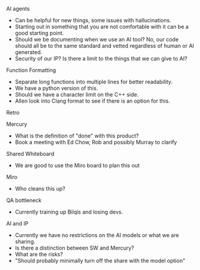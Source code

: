 AI agents
- Can be helpful for new things, some issues with hallucinations.
- Starting out in something that you are not comfortable with it can be a good starting point.
- Should we be documenting when we use an AI tool? No, our code should all be to the same standard and vetted regardless of human or AI generated.
- Security of our IP? Is there a limit to the things that we can give to AI?

Function Formatting
- Separate long functions into multiple lines for better readability.
- We have a python version of this.
- Should we have a character limit on the C++ side.
- Allen look into Clang format to see if there is an option for this.

Retro

Mercury
- What is the definition of "done" with this product?
- Book a meeting with Ed Chow, Rob and possibly Murray to clarify

Shared Whiteboard
- We are good to use the Miro board to plan this out

Miro
- Who cleans this up?

QA bottleneck
- Currently training up Bilqis and losing devs.

AI and IP
- Currently we have no restrictions on the AI models or what we are sharing.
- Is there a distinction between SW and Mercury?
- What are the risks?
- "Should probably minimally turn off the share with the model option"